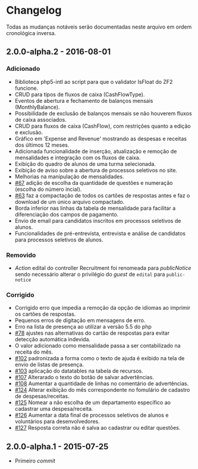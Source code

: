 # Changelog

Todas as mudanças notáveis serão documentadas neste arquivo em ordem cronológica inversa.

## 2.0.0-alpha.2 - 2016-08-01

### Adicionado
- Biblioteca php5-intl ao script para que o validator IsFloat do ZF2 funcione.
- CRUD para tipos de fluxos de caixa (CashFlowType).
- Eventos de abertura e fechamento de balanços mensais (MonthlyBalance).
- Possibilidade de exclusão de balanços mensais se não houverem fluxos de caixa associados.
- CRUD para fluxos de caixa (CashFlow), com restrições quanto a edição e exclusão.
- Gráfico em 'Expense and Revenue' mostrando as despesas e receitas dos últimos 12 meses.
- Adicionada funcionalidade de inserção, atualização e remoção de mensalidades e integração com os fluxos de caixa.
- Exibição do quadro de alunos de uma turma selecionada.
- Exibição de aviso sobre a abertura de processos seletivos no site.
- Melhorias na manipulação de mensalidades.
- [#67](https://github.com/CATSInformatica/CatsSys/issues/67) adição de escolha da quantidade de questões e numeração (escolha do número incial).
- [#63](https://github.com/CATSInformatica/CatsSys/issues/63) faz a compactação de todos os cartões de respostas antes e faz o download de um único arquivo compactado.
- Borda inferior nas linhas da tabela de mensalidade para facilitar a diferenciação dos campos de pagamento.
- Envio de email para candidatos inscritos em processos seletivos de alunos.
- Funcionalidades de pré-entrevista, entrevista e análise de candidatos para processos seletivos de alunos.

### Removido
- *Action* edital do controller Recruitment foi renomeada para *publicNotice* sendo necessário alterar o privilégio do *guest* de `edital` para `public-notice`

### Corrigido
- Corrigido erro que impedia a remoção da opção de idiomas ao imprimir os cartões de respostas.
- Pequenos erros de digitação em mensagens de erro.
- Erro na lista de presença ao utilizar a versão 5.5 do php
- [#78](https://github.com/CATSInformatica/CatsSys/issues/78) ajustes nas alternativas do cartão de respostas para evitar detecção automática indevida.
- O valor adicionado como mensalidade passa a ser contabilizado na receita do mês.
- [#102](https://github.com/CATSInformatica/CatsSys/issues/102) padronizada a forma como o texto de ajuda é exibido na tela de envio de listas de presença.
- [#103](https://github.com/CATSInformatica/CatsSys/issues/103) aplicação do datatables na tabela de recursos.
- [#107](https://github.com/CATSInformatica/CatsSys/issues/107) Alterarado o texto do botão de salvar advertências.
- [#108](https://github.com/CATSInformatica/CatsSys/issues/108) Aumentar a quantidade de linhas no comentário de advertências.
- [#124](https://github.com/CATSInformatica/CatsSys/issues/124) Alterar exibição do mês correspondente no fomulário de cadastro de despesas/receitas.
- [#125](https://github.com/CATSInformatica/CatsSys/issues/125) Nomear a não escolha de um departamento específico ao cadastrar uma despesa/receita.
- [#126](https://github.com/CATSInformatica/CatsSys/issues/126) Aumentar a data final de processos seletivos de alunos e voluntários para desenvolvedores.
- [#127](https://github.com/CATSInformatica/CatsSys/issues/127) Resposta correta não é salva ao cadastrar ou editar questões.

## 2.0.0-alpha.1 - 2015-07-25
- Primeiro *commit*
